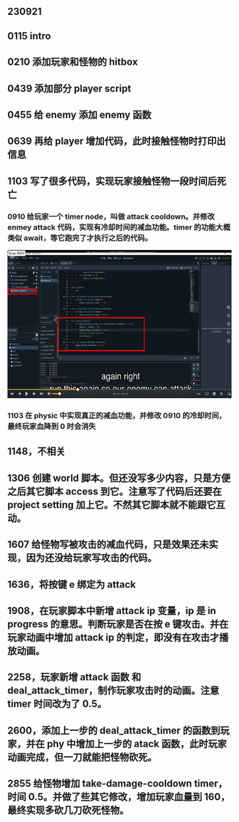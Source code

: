 ## 230921

## 0115 intro

## 0210 添加玩家和怪物的 hitbox

## 0439 添加部分 player script

## 0455 给 enemy 添加 enemy 函数

## 0639 再给 player 增加代码，此时接触怪物时打印出信息

## 1103 写了很多代码，实现玩家接触怪物一段时间后死亡

### 0910 给玩家一个 timer node，叫做 attack cooldown。并修改 enmey attack 代码，实现有冷却时间的减血功能。timer 的功能大概类似 await，等它跑完了才执行之后的代码。

<img src='./img/2023-09-21-11-35-46.png' height=333px></img>

### 1103 在 physic 中实现真正的减血功能，并修改 0910 的冷却时间，最终玩家血降到 0 时会消失

## 1148，不相关

## 1306 创建 world 脚本。但还没写多少内容，只是方便之后其它脚本 access 到它。注意写了代码后还要在 project setting 加上它。不然其它脚本就不能跟它互动。

## 1607 给怪物写被攻击的减血代码，只是效果还未实现，因为还没给玩家写攻击的代码。

## 1636，将按键 e 绑定为 attack

## 1908，在玩家脚本中新增 attack ip 变量，ip 是 in progress 的意思。判断玩家是否在按 e 键攻击。并在玩家动画中增加 attack ip 的判定，即没有在攻击才播放动画。

## 2258，玩家新增 attack 函数 和 deal_attack_timer，制作玩家攻击时的动画。注意 timer 时间改为了 0.5。

## 2600，添加上一步的 deal_attack_timer 的函数到玩家，并在 phy 中增加上一步的 atack 函数，此时玩家动画完成，但一刀就能把怪物砍死。

## 2855 给怪物增加 take-damage-cooldown timer，时间 0.5。并做了些其它修改，增加玩家血量到 160，最终实现多砍几刀砍死怪物。
